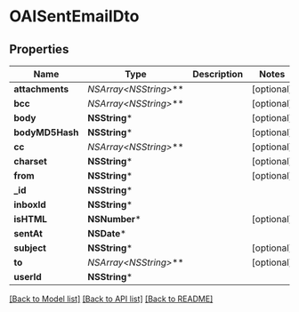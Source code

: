 # OAISentEmailDto

## Properties
Name | Type | Description | Notes
------------ | ------------- | ------------- | -------------
**attachments** | **NSArray&lt;NSString*&gt;*** |  | [optional] 
**bcc** | **NSArray&lt;NSString*&gt;*** |  | [optional] 
**body** | **NSString*** |  | [optional] 
**bodyMD5Hash** | **NSString*** |  | [optional] 
**cc** | **NSArray&lt;NSString*&gt;*** |  | [optional] 
**charset** | **NSString*** |  | [optional] 
**from** | **NSString*** |  | [optional] 
**_id** | **NSString*** |  | 
**inboxId** | **NSString*** |  | 
**isHTML** | **NSNumber*** |  | [optional] 
**sentAt** | **NSDate*** |  | 
**subject** | **NSString*** |  | [optional] 
**to** | **NSArray&lt;NSString*&gt;*** |  | [optional] 
**userId** | **NSString*** |  | 

[[Back to Model list]](../README.md#documentation-for-models) [[Back to API list]](../README.md#documentation-for-api-endpoints) [[Back to README]](../README.md)


